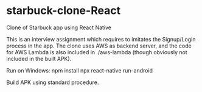 # starbuck-clone-React
Clone of Starbuck app using React Native

This is an interview assignment which requires to imitates the Signup/Login process in the app. The clone uses AWS as backend server, and the code for AWS Lambda is also included in ./aws-lambda (though obviously not included in the built APK).

Run on Windows:
npm install
npx react-native run-android

Build APK using standard procedure.
